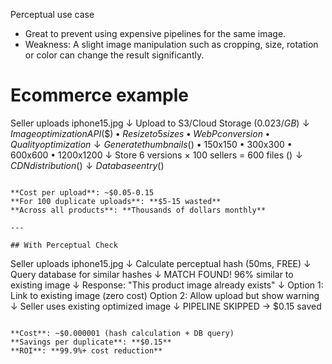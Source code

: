 Perceptual use case
- Great to prevent using expensive pipelines for the same image.
- Weakness: A slight image manipulation such as cropping, size, rotation or color can change the result significantly.

# Ecommerce example
Seller uploads iphone15.jpg
    ↓
Upload to S3/Cloud Storage ($0.023/GB)
    ↓
Image optimization API ($$$)
    • Resize to 5 sizes
    • WebP conversion
    • Quality optimization
    ↓
Generate thumbnails ($)
    • 150x150
    • 300x300
    • 600x600
    • 1200x1200
    ↓
Store 6 versions × 100 sellers = 600 files ($)
    ↓
CDN distribution ($$)
    ↓
Database entry ($)
```

**Cost per upload**: ~$0.05-0.15
**For 100 duplicate uploads**: **$5-15 wasted**
**Across all products**: **Thousands of dollars monthly**

---

## With Perceptual Check
```
Seller uploads iphone15.jpg
    ↓
Calculate perceptual hash (50ms, FREE)
    ↓
Query database for similar hashes
    ↓
MATCH FOUND! 96% similar to existing image
    ↓
Response: "This product image already exists"
    ↓
Option 1: Link to existing image (zero cost)
Option 2: Allow upload but show warning
    ↓
Seller uses existing optimized image
    ↓
PIPELINE SKIPPED → $0.15 saved
```

**Cost**: ~$0.000001 (hash calculation + DB query)
**Savings per duplicate**: **$0.15**
**ROI**: **99.9%+ cost reduction**

